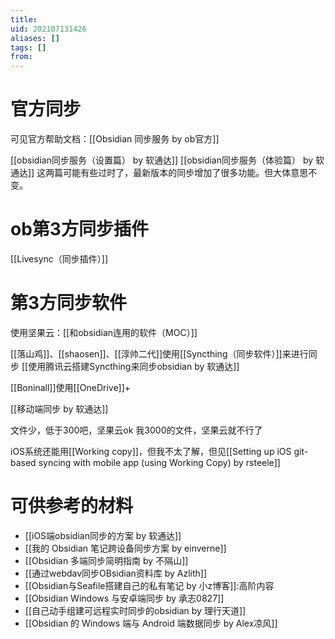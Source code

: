 ```yaml
---
title: 
uid: 202107131426
aliases: []
tags: []
from: 
---
```

# 官方同步
可见官方帮助文档：[[Obsidian 同步服务 by ob官方]]

[[obsidian同步服务（设置篇） by 软通达]]
[[obsidian同步服务（体验篇） by 软通达]]
这两篇可能有些过时了，最新版本的同步增加了很多功能。但大体意思不变。


# ob第3方同步插件
[[Livesync（同步插件）]]

# 第3方同步软件
使用坚果云：[[和obsidian连用的软件（MOC）]]

[[落山鸡]]、[[shaosen]]、[[淳帅二代]]使用[[Syncthing（同步软件）]]来进行同步
[[使用腾讯云搭建Syncthing来同步obsidian by 软通达]]

[[Boninall]]使用[[OneDrive]]+

[[移动端同步 by 软通达]]

文件少，低于300吧，坚果云ok
我3000的文件，坚果云就不行了

iOS系统还能用[[Working copy]]，但我不太了解，但见[[Setting up iOS git-based syncing with mobile app (using Working Copy) by rsteele]]
# 可供参考的材料
- [[iOS端obsidian同步的方案 by 软通达]]
- [[我的 Obsidian 笔记跨设备同步方案 by einverne]]
- [[Obsidian 多端同步简明指南 by 不隔山]]
- [[通过webdav同步OBsidian资料库 by Azlith]]
- [[Obsidian与Seafile搭建自己的私有笔记 by 小z博客]]:高阶内容
- [[Obsidian Windows 与安卓端同步 by 承志0827]]
- [[自己动手组建可远程实时同步的obsidian by 理行天道]]
- [[Obsidian 的 Windows 端与 Android 端数据同步 by Alex凉风]]